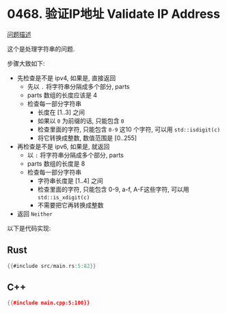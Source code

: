 # 0468. 验证IP地址 Validate IP Address

[问题描述](https://leetcode.com/problems/validate-ip-address)

这个是处理字符串的问题.

步骤大致如下:
- 先检查是不是 ipv4, 如果是, 直接返回
  - 先以 `.` 将字符串分隔成多个部分, parts
  - parts 数组的长度应该是 4
  - 检查每一部分字符串
    - 长度在 [1..3] 之间
    - 如果以 `0` 为前缀的话, 只能包含 `0`
    - 检查里面的字符, 只能包含  `0-9` 这10 个字符, 可以用 `std::isdigit(c)`
    - 将它转换成整数, 数值范围是 [0..255]
- 再检查是不是 ipv6, 如果是, 就返回
  - 以 `:` 将字符串分隔成多个部分, parts
  - parts 数组的长度是 8
  - 检查每一部分字符串
    - 字符串长度是 [1..4] 之间
    - 检查里面的字符, 只能包含  0-9, a-f, A-F这些字符, 可以用 `std::is_xdigit(c)`
    - 不需要把它再转换成整数
- 返回 `Neither`

以下是代码实现:

## Rust

```rust
{{#include src/main.rs:5:82}}
```

## C++

```cpp
{{#include main.cpp:5:100}}
```
